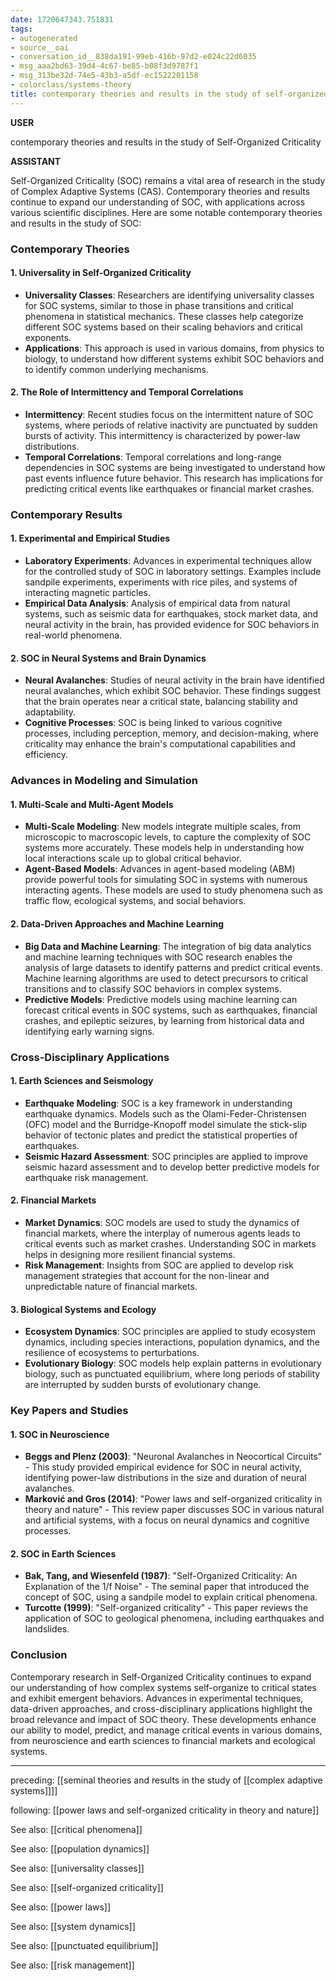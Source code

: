 ```yaml
---
date: 1720647343.751831
tags:
- autogenerated
- source__oai
- conversation_id__838da191-99eb-416b-97d2-e024c22d6035
- msg_aaa2bd63-39d4-4c67-be85-b08f3d9787f1
- msg_313be32d-74e5-43b3-a5df-ec1522201158
- colorclass/systems-theory
title: contemporary theories and results in the study of self-organized criticality
---
```


**USER**

contemporary theories and results in the study of Self-Organized Criticality


**ASSISTANT**

Self-Organized Criticality (SOC) remains a vital area of research in the study of Complex Adaptive Systems (CAS). Contemporary theories and results continue to expand our understanding of SOC, with applications across various scientific disciplines. Here are some notable contemporary theories and results in the study of SOC:

### Contemporary Theories

#### 1. Universality in Self-Organized Criticality

- **Universality Classes**: Researchers are identifying universality classes for SOC systems, similar to those in phase transitions and critical phenomena in statistical mechanics. These classes help categorize different SOC systems based on their scaling behaviors and critical exponents.
- **Applications**: This approach is used in various domains, from physics to biology, to understand how different systems exhibit SOC behaviors and to identify common underlying mechanisms.

#### 2. The Role of Intermittency and Temporal Correlations

- **Intermittency**: Recent studies focus on the intermittent nature of SOC systems, where periods of relative inactivity are punctuated by sudden bursts of activity. This intermittency is characterized by power-law distributions.
- **Temporal Correlations**: Temporal correlations and long-range dependencies in SOC systems are being investigated to understand how past events influence future behavior. This research has implications for predicting critical events like earthquakes or financial market crashes.

### Contemporary Results

#### 1. Experimental and Empirical Studies

- **Laboratory Experiments**: Advances in experimental techniques allow for the controlled study of SOC in laboratory settings. Examples include sandpile experiments, experiments with rice piles, and systems of interacting magnetic particles.
- **Empirical Data Analysis**: Analysis of empirical data from natural systems, such as seismic data for earthquakes, stock market data, and neural activity in the brain, has provided evidence for SOC behaviors in real-world phenomena.

#### 2. SOC in Neural Systems and Brain Dynamics

- **Neural Avalanches**: Studies of neural activity in the brain have identified neural avalanches, which exhibit SOC behavior. These findings suggest that the brain operates near a critical state, balancing stability and adaptability.
- **Cognitive Processes**: SOC is being linked to various cognitive processes, including perception, memory, and decision-making, where criticality may enhance the brain's computational capabilities and efficiency.

### Advances in Modeling and Simulation

#### 1. Multi-Scale and Multi-Agent Models

- **Multi-Scale Modeling**: New models integrate multiple scales, from microscopic to macroscopic levels, to capture the complexity of SOC systems more accurately. These models help in understanding how local interactions scale up to global critical behavior.
- **Agent-Based Models**: Advances in agent-based modeling (ABM) provide powerful tools for simulating SOC in systems with numerous interacting agents. These models are used to study phenomena such as traffic flow, ecological systems, and social behaviors.

#### 2. Data-Driven Approaches and Machine Learning

- **Big Data and Machine Learning**: The integration of big data analytics and machine learning techniques with SOC research enables the analysis of large datasets to identify patterns and predict critical events. Machine learning algorithms are used to detect precursors to critical transitions and to classify SOC behaviors in complex systems.
- **Predictive Models**: Predictive models using machine learning can forecast critical events in SOC systems, such as earthquakes, financial crashes, and epileptic seizures, by learning from historical data and identifying early warning signs.

### Cross-Disciplinary Applications

#### 1. Earth Sciences and Seismology

- **Earthquake Modeling**: SOC is a key framework in understanding earthquake dynamics. Models such as the Olami-Feder-Christensen (OFC) model and the Burridge-Knopoff model simulate the stick-slip behavior of tectonic plates and predict the statistical properties of earthquakes.
- **Seismic Hazard Assessment**: SOC principles are applied to improve seismic hazard assessment and to develop better predictive models for earthquake risk management.

#### 2. Financial Markets

- **Market Dynamics**: SOC models are used to study the dynamics of financial markets, where the interplay of numerous agents leads to critical events such as market crashes. Understanding SOC in markets helps in designing more resilient financial systems.
- **Risk Management**: Insights from SOC are applied to develop risk management strategies that account for the non-linear and unpredictable nature of financial markets.

#### 3. Biological Systems and Ecology

- **Ecosystem Dynamics**: SOC principles are applied to study ecosystem dynamics, including species interactions, population dynamics, and the resilience of ecosystems to perturbations.
- **Evolutionary Biology**: SOC models help explain patterns in evolutionary biology, such as punctuated equilibrium, where long periods of stability are interrupted by sudden bursts of evolutionary change.

### Key Papers and Studies

#### 1. SOC in Neuroscience

- **Beggs and Plenz (2003)**: "Neuronal Avalanches in Neocortical Circuits" - This study provided empirical evidence for SOC in neural activity, identifying power-law distributions in the size and duration of neural avalanches.
- **Marković and Gros (2014)**: "Power laws and self-organized criticality in theory and nature" - This review paper discusses SOC in various natural and artificial systems, with a focus on neural dynamics and cognitive processes.

#### 2. SOC in Earth Sciences

- **Bak, Tang, and Wiesenfeld (1987)**: "Self-Organized Criticality: An Explanation of the 1/f Noise" - The seminal paper that introduced the concept of SOC, using a sandpile model to explain critical phenomena.
- **Turcotte (1999)**: "Self-organized criticality" - This paper reviews the application of SOC to geological phenomena, including earthquakes and landslides.

### Conclusion

Contemporary research in Self-Organized Criticality continues to expand our understanding of how complex systems self-organize to critical states and exhibit emergent behaviors. Advances in experimental techniques, data-driven approaches, and cross-disciplinary applications highlight the broad relevance and impact of SOC theory. These developments enhance our ability to model, predict, and manage critical events in various domains, from neuroscience and earth sciences to financial markets and ecological systems.


---

preceding: [[seminal theories and results in the study of [[complex adaptive systems]]]]  


following: [[power laws and self-organized criticality in theory and nature]]

See also: [[critical phenomena]]


See also: [[population dynamics]]


See also: [[universality classes]]


See also: [[self-organized criticality]]


See also: [[power laws]]


See also: [[system dynamics]]


See also: [[punctuated equilibrium]]


See also: [[risk management]]
